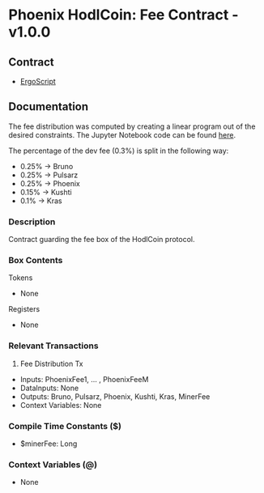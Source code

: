 # Phoenix HodlCoin: Fee Contract - v1.0.0

## Contract
- [ErgoScript](ergoscript/phoenix_v1_hodlcoin_fee.es)

## Documentation

The fee distribution was computed by creating a linear program out of the desired constraints. The Jupyter Notebook code can be found [here](docs/phoenix_fee_distribution.pdf).

The percentage of the dev fee (0.3%) is split in the following way:
- 0.25% -> Bruno
- 0.25% -> Pulsarz
- 0.25% -> Phoenix
- 0.15% -> Kushti
- 0.1% -> Kras

### Description
Contract guarding the fee box of the HodlCoin protocol.

### Box Contents
Tokens
- None

Registers
- None

### Relevant Transactions
1. Fee Distribution Tx
- Inputs: PhoenixFee1, ... , PhoenixFeeM
- DataInputs: None
- Outputs: Bruno, Pulsarz, Phoenix, Kushti, Kras, MinerFee
- Context Variables: None

### Compile Time Constants ($)
- $minerFee: Long

### Context Variables (@)
- None
